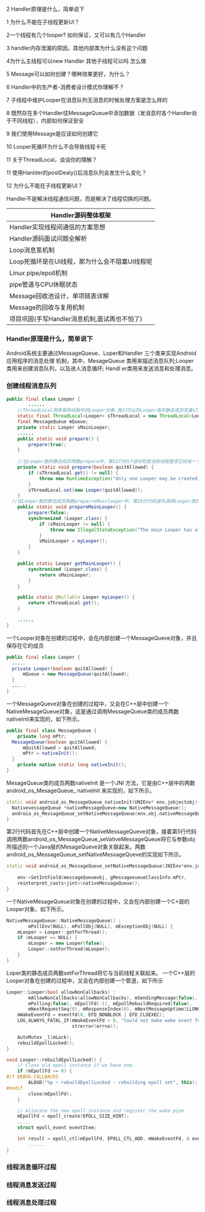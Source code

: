 2 Handler原理是什么，简单说下

1 为什么不能在子线程更新UI？

2一个线程有几个looper? 如何保证，又可以有几个Handler

3 handler内存泄漏的原因，其他内部类为什么没有这个问题

4为什么主线程可以new Handler 其他子线程可以吗 怎么做

5 Message可以如何创建？哪种效果更好，为什么？

 6 Handler中的生产者-消费者设计模式你理解不？

7 子线程中维护Looper在消息队列无消息的时候处理方案是怎么样的

8 既然存在多个Handler往MessageQueue中添加数据（发消息时各个Handler处于不同线程），内部如何保证安全

9 我们使用Message是应该如何创建它

10 Looper死循环为什么不会导致线程卡死

11 关于ThreadLocal，谈谈你的理解？

11 使用Hanlder的postDealy()后消息队列会发生什么变化？

12 为什么不能在子线程更新UI？





Handler不是解决线程通信问题，而是解决了线程切换的问题。



| Handler源码整体框架                            |
| ---------------------------------------------- |
| Handler实现线程间通信的方案思想                |
| Handler源码面试问题全解析                      |
| Loop消息泵机制                                 |
| Loop死循环是在UI线程，那为什么会不阻塞UI线程呢 |
| Linux pipe/epoll机制                           |
| pipe管道与CPU休眠状态                          |
| Message回收池设计，单项链表详解                |
| Message的回收与复用机制                        |
| 项目巩固(手写Handler消息机制,面试再也不怕了)   |





### Handler原理是什么，简单说下

Android系统主要通过MessageQueue、Loper和Handler 三个类来实现Android应用程序的消息处理 机制，其中，MesageQueue 类用来描述消息队列;Looper类用来创建消息队列，以及进人消息循环; Handl er类用来发送消息和处理消息。



### 创建线程消息队列

```java
public final class Looper {
		......
    //ThreadLocal用来保存线程中的Looper对象.我们可以将Looper类的静态成员变量sThreadlocal理解为一个线程局部变量，或者一个HashMap，每一个创建了消息队列的Android应用程序线程在里面都有一个关联的Looper对象。当我们调用这个静态成员变量的成函数get或者Looper类的静态成员函数myLooper时，就可以获得与当前线程关联的一个1ooper对象;而当我们调用这个静态成员变量的成员两数set时，就可以将一个Looper对象与当前线程关联起来。 
    static final ThreadLocal<Looper> sThreadLocal = new ThreadLocal<Looper>();
  	final MessageQueue mQueue;
  	private static Looper sMainLooper;  
   	......
  	public static void prepare() {
        prepare(true);
    }
	
  	//在Looper类的静态成员两数prepare中，第12行的if语句检查当前线程是否已经有一个Looper对象了。如果有，那么第13行代码就会抛出一个异常;否则，第15行代码就会首先创建—-个Looper对象，然后将这个Looper对象保存在Looper类的静态成员变量sThreadlocal中。
    private static void prepare(boolean quitAllowed) {
        if (sThreadLocal.get() != null) {
            throw new RuntimeException("Only one Looper may be created per thread");
        }
        sThreadLocal.set(new Looper(quitAllowed));
    }
  //在Looper类的静态成员两数preparreMainlooper中，第19行代码首先调用Looper类的静态成员丽数prepare在当前线程中创建一个Iooper对象，接着第20行代码调用Looper类的静态成员两数seMainLooper将这个Looper对象保存在Looper类的静态成员变量mMainlooper中。
    public static void prepareMainLooper() {
        prepare(false);
        synchronized (Looper.class) {
            if (sMainLooper != null) {
                throw new IllegalStateException("The main Looper has already been prepared.");
            }
            sMainLooper = myLooper();
        }
    }

    public static Looper getMainLooper() {
        synchronized (Looper.class) {
            return sMainLooper;
        }
    }

    public static @Nullable Looper myLooper() {
        return sThreadLocal.get();
    }

  	......
}
```

一个Looper对象在创建的过程中，会在内部创建—个MessageQueve对象，并且保存在它的成员

```java
public final class Looper {
  .....
  private Looper(boolean quitAllowed) {
      mQueue = new MessageQueue(quitAllowed);
  }
  .....
}
```

一个MessageQueve对象在创建的过程中，又会在C++层中创建一个NativeMesageQueue对象，这是通过调用MessageQueue类的成员两数nativelnit来实现的，如下所示。



```java
public final class MessageQueue {
	private long mPtr;
  MessageQueue(boolean quitAllowed) {
      mQuitAllowed = quitAllowed;
      mPtr = nativeInit();
  }
	private native static long nativeInit();
}
```

MesageQueue类的成员两数nativelnit 是一个JNI 方法，它是由C++层中的两数android_os_MesageQueue_ nativelnit 来实现的，如下所示。

```c++
static void android_os_MessageQueue_nativeInit(UNIEnv* env,jobjectobj){
  NativevessageQueue *nativeMessageQueve=new NativeMessageQueue();
  androia_os_MessageQueue_setNativeMessageQueue(env,obj,nativeMessageQueue)
}
```

第2行代码首先在C++层中创建一个NativeMessageQueve对象，接着第5行代码调用两数android_os_MessageQueue_seVativeMessageQueue将它与参数obj所描述的一个Java层的MesageQueve对象关联起来。两数android_os_MessageQueue_setNativeMessageQueve的实现如下所示。

```c++
static void android_os_MessageQueue_setNativeMessageQueue(JNIEnv*env,jobject messageQueueobj,NativeMessageQueue* nativeMessageQueue ) {
  
	env->SetIntField(messageQueueobj, gMessageoueueClassInfo.mPtr,
	reinterpret_casts<jint>(nativeMessageQueue));
}
```

一个NativeMesageQueue对象在创建的过程中，又会在内部创建一个C+层的Looper对象，如下所示。

```c++
NativeMessageQueue::NativeMessageQueue() :
        mPollEnv(NULL), mPollObj(NULL), mExceptionObj(NULL) {
    mLooper = Looper::getForThread();
    if (mLooper == NULL) {
        mLooper = new Looper(false);
        Looper::setForThread(mLooper);
    }
}
```

Loper类的静态成员两数setForThread将它与当前线程关联起来。 一个C++层的Looper对象在创建的过程中，又会在内部创建一个管道，如下所示

```c++
Looper::Looper(bool allowNonCallbacks) :
        mAllowNonCallbacks(allowNonCallbacks), mSendingMessage(false),
        mPolling(false), mEpollFd(-1), mEpollRebuildRequired(false),
        mNextRequestSeq(0), mResponseIndex(0), mNextMessageUptime(LLONG_MAX) {
    mWakeEventFd = eventfd(0, EFD_NONBLOCK | EFD_CLOEXEC);
    LOG_ALWAYS_FATAL_IF(mWakeEventFd < 0, "Could not make wake event fd: %s",
                        strerror(errno));

    AutoMutex _l(mLock);
    rebuildEpollLocked();
}

void Looper::rebuildEpollLocked() {
    // Close old epoll instance if we have one.
    if (mEpollFd >= 0) {
#if DEBUG_CALLBACKS
        ALOGD("%p ~ rebuildEpollLocked - rebuilding epoll set", this);
#endif
        close(mEpollFd);
    }

    // Allocate the new epoll instance and register the wake pipe.
    mEpollFd = epoll_create(EPOLL_SIZE_HINT);
   	.....
    struct epoll_event eventItem;

    int result = epoll_ctl(mEpollFd, EPOLL_CTL_ADD, mWakeEventFd, & eventItem);
		......
}
```



### 线程消息循环过程

### 线程消息发送过程

### 线程消息处理过程



